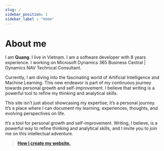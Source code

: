 ```yaml
---
slug: /
sidebar_position: 1
sidebar_label : "Home"
---
```

# About me

I am **Quang**. I live in Vietnam. I am a software developer with 8 years experience. I working on Microsoft Dynamics 365 Business Central | Dynamics NAV Technical Consultant.

Currently, I am diving into the fascinating world of Artificial Intelligence and Machine Learning. This new endeavor is part of my continuous journey towards personal growth and self-improvement. I believe that writing is a powerful tool to refine my thinking and analytical skills.

This site isn’t just about showcasing my expertise; it’s a personal journey. It’s a place where I can document my learning, experiences, thoughts, and evolving perspectives on life. 

It’s a tool for personal growth and self-improvement. Writing, I believe, is a powerful way to refine thinking and analytical skills, and I invite you to join me on this intellectual adventure.

> **[How I create my website.](intro.md)**


